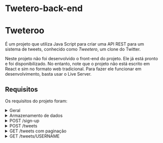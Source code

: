 # Twetero-back-end
# Tweteroo

É um projeto que utiliza Java Script para criar uma API REST para um sistema de tweets, conhecido como _Tweetero_, um clone do Twitter.

Neste projeto não foi desenvolvido o front-end do projeto. Ele já está pronto e foi disponibilizado. No entanto, note que o projeto não está escrito em React e sim no formato web tradicional. Para fazer ele funcionar em desenvolvimento, basta usar o Live Server.



## Requisitos

Os requisitos do projeto foram:

<details>
<summary>Geral</summary>

-   [x] A porta utilizada pelo seu servidor deve ser a 8080 (Porta padrão do Spring)
-   [x] Versionamento usando Git é obrigatório, crie um **repositório público** no seu perfil do GitHub
-   [x] Faça commits a cada funcionalidade implementada
</details>

<details>
<summary>Armazenamento de dados</summary>

-   [x] Para persistir os dados (usuários e tweets), utilize variáveis globais em memória
-   [x] O formato de um **usuário** deve ser:

```javascript
{
	username: 'bobesponja',
	avatar: "https://super.abril.com.br/wp-content/uploads/2020/09/04-09_gato_SITE.jpg?quality=70&strip=info"
}
```

-   [x] O formato de um tweet deve ser:

```javascript
{
	username: "bobesponja",
	avatar: "https://super.abril.com.br/wp-content/uploads/2020/09/04-09_gato_SITE.jpg?quality=70&strip=info",
    	text: "eu amo o hub"
}
```

</details>

<details>
<summary>POST /sign-up</summary>

-   [x] Deve receber (pelo body da request), um parâmetro username e um avatar, contendo o nome do username do usuário e a sua foto de avatar:

```javascript
{
    	username: "bobesponja",
	avatar: "https://super.abril.com.br/wp-content/uploads/2020/09/04-09_gato_SITE.jpg?quality=70&strip=info"
}
```

-   [x] Por fim, retornar a mensagem `“OK”`
</details>

<details>
<summary>POST /tweets</summary>

-   [x] Deve receber (pelo body da request), os parâmetros `username` e `tweet`:

```javascript
{
	username: "bobesponja",
    	tweet: "eu amo o hub"
}
```

-   [x] Salvar esse tweet num array de tweets do servidor
-   [x] Por fim, retornar a mensagem `“OK”`
</details>

<details>
<summary>GET /tweets com paginação</summary>

-   [x] Retornar os 5 últimos tweets publicados
-   [x] Esse endpoint deverá receber a página identificada via query string (`?page=1`).
-   [x] Deve retornar corretamente os tweets da “página” (`page`) atual, esse endpoint também será chamado ao clicar no botão “**Carregar mais**” (isso já foi feito no front-end). A primeira página corresponde aos últimos 5 tweets, a segunda do 6 ao 10, a terceira do 11 ao 15, etc…

```javascript
[
	{
		username: "bobesponja",
		avatar: "https://super.abril.com.br/wp-content/uploads/2020/09/04-09_gato_SITE.jpg?quality=70&strip=info",
		tweet: "eu amo o hub"
	}
]
```

</details>

<details>
<summary>GET /tweets/USERNAME</summary>

-   [x] Retornar todos os tweets publicados do usuario recebido por parâmetro de rota

```javascript
[
	{
		username: "bobesponja",
		avatar: "https://super.abril.com.br/wp-content/uploads/2020/09/04-09_gato_SITE.jpg?quality=70&strip=info",
	    	tweet: "eu amo o hub"
	}
]
```

</details>
